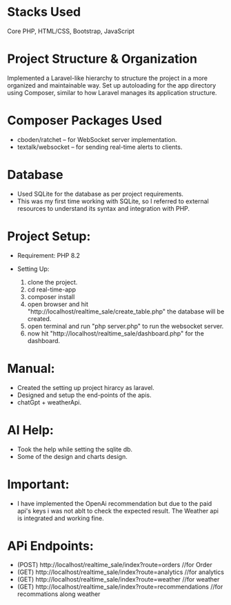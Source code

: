 # Stacks Used
Core PHP, HTML/CSS, Bootstrap, JavaScript

# Project Structure & Organization
Implemented a Laravel-like hierarchy to structure the project in a more organized and maintainable way.
Set up autoloading for the app directory using Composer, similar to how Laravel manages its application structure.

# Composer Packages Used
- cboden/ratchet – for WebSocket server implementation.
- textalk/websocket – for sending real-time alerts to clients.

# Database
- Used SQLite for the database as per project requirements.
- This was my first time working with SQLite, so I referred to external resources to understand its syntax and integration with PHP.

# Project Setup:

- Requirement:
  PHP 8.2

- Setting Up:
  1. clone the project. 
  2. cd real-time-app
  3. composer install
  5. open browser and hit "http://localhost/realtime_sale/create_table.php" the database will be created.
  4. open terminal and run "php server.php" to run the websocket server.
  6. now hit "http://localhost/realtime_sale/dashboard.php" for the dashboard.


# Manual:
  - Created the setting up project hirarcy as laravel.
  - Designed and setup the end-points of the apis.
  - chatGpt + weatherApi.

# AI Help:
 - Took the help while setting the sqlite db.
 - Some of the design and charts design.

# Important:
- I have implemented the OpenAi recommendation but due to the paid api's keys i was not ablt to check the expected result. The Weather api is integrated and working fine.

# APi Endpoints:
- (POST) http://localhost/realtime_sale/index?route=orders   //for Order
- (GET) http://localhost/realtime_sale/index?route=analytics   //for analytics
- (GET) http://localhost/realtime_sale/index?route=weather   //for weather
- (GET) http://localhost/realtime_sale/index?route=recommendations   //for recommations along weather
